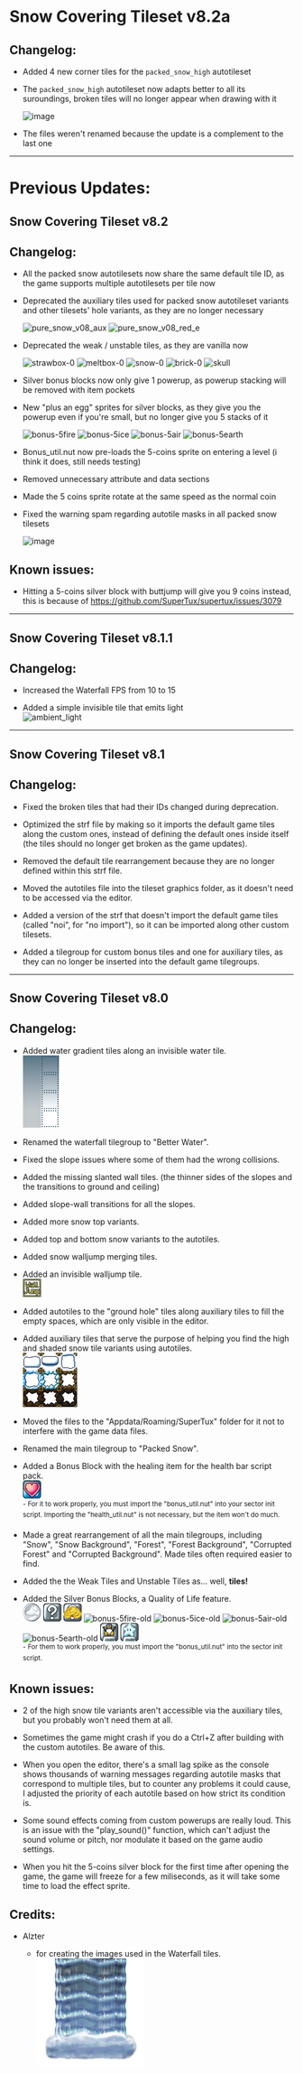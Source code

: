 # Snow Covering Tileset v8.2a
## Changelog:

* Added 4 new corner tiles for the `packed_snow_high` autotileset
* The `packed_snow_high` autotileset now adapts better to all its suroundings, broken tiles will no longer appear when drawing with it

  ![image](https://github.com/user-attachments/assets/31b9c7fd-438e-47de-861f-123c94c18a77)

* The files weren't renamed because the update is a complement to the last one

<hr>

# Previous Updates:
## Snow Covering Tileset v8.2
## Changelog:

* All the packed snow autotilesets now share the same default tile ID, as the game supports multiple autotilesets per tile now

* Deprecated the auxiliary tiles used for packed snow autotileset variants and other tilesets' hole variants, as they are no longer necessary

  ![pure_snow_v08_aux](https://github.com/user-attachments/assets/cf4eb356-6744-4c27-a607-5a7c959b3683)
  ![pure_snow_v08_red_e](https://github.com/user-attachments/assets/dfbc5893-0065-42b8-8f97-c2c3f4ed4531)

* Deprecated the weak / unstable tiles, as they are vanilla now

  ![strawbox-0](https://github.com/user-attachments/assets/bc2e6da8-d233-4b2d-b5ca-a86126597255)
  ![meltbox-0](https://github.com/user-attachments/assets/d410f8ff-711e-4cc5-8238-6dc0a8f93138)
  ![snow-0](https://github.com/user-attachments/assets/7bf28cc3-7a88-467e-ab05-080a37fcd5de)
  ![brick-0](https://github.com/user-attachments/assets/162ff281-96b6-4323-80c9-6114257f90de)
  ![skull](https://github.com/user-attachments/assets/a2799340-0e3b-40f3-9a56-e4f08152b730)

* Silver bonus blocks now only give 1 powerup, as powerup stacking will be removed with item pockets
* New "plus an egg" sprites for silver blocks, as they give you the powerup even if you're small, but no longer give you 5 stacks of it

  ![bonus-5fire](https://github.com/user-attachments/assets/6efba090-3e70-471d-a495-075095e44d9e)
  ![bonus-5ice](https://github.com/user-attachments/assets/1c0d5fb3-bace-4b22-bb29-659ff45a1186)
  ![bonus-5air](https://github.com/user-attachments/assets/db7daef5-d288-4fcf-8631-61b61ad5bbdd)
  ![bonus-5earth](https://github.com/user-attachments/assets/45c4e0d9-494a-4999-9de3-a50d8f79752e)

* Bonus_util.nut now pre-loads the 5-coins sprite on entering a level (i think it does, still needs testing)

* Removed unnecessary attribute and data sections

* Made the 5 coins sprite rotate at the same speed as the normal coin

* Fixed the warning spam regarding autotile masks in all packed snow tilesets

  ![image](https://github.com/user-attachments/assets/c3104a18-932d-4af7-aa23-a9525bfed291)

## Known issues:
* Hitting a 5-coins silver block with buttjump will give you 9 coins instead, this is because of https://github.com/SuperTux/supertux/issues/3079

<hr>

## Snow Covering Tileset v8.1.1
## Changelog:

* Increased the Waterfall FPS from 10 to 15

* Added a simple invisible tile that emits light <br> ![ambient_light](https://github.com/user-attachments/assets/4b1b4b36-0244-4a8e-ab77-f26298346588)

<hr>

## Snow Covering Tileset v8.1
## Changelog:

* Fixed the broken tiles that had their IDs changed during deprecation.

* Optimized the strf file by making so it imports the default game tiles along the custom ones, instead of defining the default ones inside itself (the tiles should no longer get broken as the game updates).

* Removed the default tile rearrangement because they are no longer defined within this strf file.

* Moved the autotiles file into the tileset graphics folder, as it doesn't need to be accessed via the editor.

* Added a version of the strf that doesn't import the default game tiles (called "noi", for "no import"), so it can be imported along other custom tilesets.

* Added a tilegroup for custom bonus tiles and one for auxiliary tiles, as they can no longer be inserted into the default game tilegroups.

<hr>

## Snow Covering Tileset v8.0
## Changelog:

* Added water gradient tiles along an invisible water tile. <br> ![water gradient](https://github.com/Eauix/Super-Tux-Additions/blob/main/Snow-Covering-Tileset/images/tiles/_custom/better_waterfall_by_alzter_and_eauix/wgr_e.png)

* Renamed the waterfall tilegroup to "Better Water".

* Fixed the slope issues where some of them had the wrong collisions.

* Added the missing slanted wall tiles. (the thinner sides of the slopes and the transitions to ground and ceiling)

* Added slope-wall transitions for all the slopes.

* Added more snow top variants.

* Added top and bottom snow variants to the autotiles.

* Added snow walljump merging tiles.

* Added an invisible walljump tile. <br> ![walljump tile](https://github.com/Eauix/Super-Tux-Additions/blob/main/Snow-Covering-Tileset/images/tiles/_custom/snowcovering_by_eauix/auxiliary/pure_snow_v08_iwj.png)

* Added autotiles to the "ground hole" tiles along auxiliary tiles to fill the empty spaces, which are only visible in the editor.

* Added auxiliary tiles that serve the purpose of helping you find the high and shaded snow tile variants using autotiles. <br> ![auxiliary tiles](https://github.com/Eauix/Super-Tux-Additions/blob/main/Snow-Covering-Tileset/images/tiles/_custom/snowcovering_by_eauix/auxiliary/deprecated/pure_snow_v08_aux.png)

* Moved the files to the "Appdata/Roaming/SuperTux" folder for it not to interfere with the game data files.

* Renamed the main tilegroup to "Packed Snow".

* Added a Bonus Block with the healing item for the health bar script pack. <br> ![heal bonus block](https://github.com/Eauix/Super-Tux-Additions/blob/main/Snow-Covering-Tileset/images/tiles/_custom/extra_bonus_by_eauix/bonus-heal.png) <br> <sup>- For it to work properly, you must import the "bonus_util.nut" into your sector init script. Importing the "health_util.nut" is not necessary, but the item won't do much.</sup>

* Made a great rearrangement of all the main tilegroups, including "Snow", "Snow Background", "Forest", "Forest Background", "Corrupted Forest" and "Corrupted Background". Made tiles often required easier to find.

* Added the the Weak Tiles and Unstable Tiles as... well, **tiles!**

* Added the Silver Bonus Blocks, a Quality of Life feature. <br> ![platinum coin](https://github.com/Eauix/Super-Tux-Additions/blob/main/Snow-Covering-Tileset/images/tiles/_custom/extra_bonus_by_eauix/platinumcoin/platinum_coin_000000.png) ![silver block](https://github.com/Eauix/Super-Tux-Additions/blob/main/Snow-Covering-Tileset/images/tiles/_custom/extra_bonus_by_eauix/silverblock/silver-0.png) ![5 coins block](https://github.com/Eauix/Super-Tux-Additions/blob/main/Snow-Covering-Tileset/images/tiles/_custom/extra_bonus_by_eauix/bonus-5coins.png) ![bonus-5fire-old](https://github.com/user-attachments/assets/a3e1233e-08d3-405d-bcd0-e91c526c7bc9) ![bonus-5ice-old](https://github.com/user-attachments/assets/b28fe5b1-75b8-4aca-aa28-c3c7fbc53234) ![bonus-5air-old](https://github.com/user-attachments/assets/21c77960-15c4-4c4b-862b-0d8e0300b459) ![bonus-5earth-old](https://github.com/user-attachments/assets/40a6f265-3494-417b-8d8c-91bb97dde136) ![stable 1up block](https://github.com/Eauix/Super-Tux-Additions/blob/main/Snow-Covering-Tileset/images/tiles/_custom/extra_bonus_by_eauix/bonus-stable_1up.png) ![stable star block](https://github.com/Eauix/Super-Tux-Additions/blob/main/Snow-Covering-Tileset/images/tiles/_custom/extra_bonus_by_eauix/bonus-stable_star.png)
<br> <sup>- For them to work properly, you must import the "bonus_util.nut" into the sector init script.</sup>

## Known issues:

* 2 of the high snow tile variants aren't accessible via the auxiliary tiles, but you probably won't need them at all.

* Sometimes the game might crash if you do a Ctrl+Z after building with the custom autotiles. Be aware of this.

* When you open the editor, there's a small lag spike as the console shows thousands of warning messages regarding autotile masks that correspond to multiple tiles, but to counter any problems it could cause, I adjusted the priority of each autotile based on how strict its condition is.

* Some sound effects coming from custom powerups are really loud. This is an issue with the "play_sound()" function, which can't adjust the sound volume or pitch, nor modulate it based on the game audio settings.

* When you hit the 5-coins silver block for the first time after opening the game, the game will freeze for a few miliseconds, as it will take some time to load the effect sprite.

## Credits:

* Alzter

  - for creating the images used in the Waterfall tiles. <br> ![waterfall tiles](https://github.com/Eauix/Super-Tux-Additions/blob/main/Snow-Covering-Tileset/images/tiles/_custom/better_waterfall_by_alzter_and_eauix/awf1.png)



